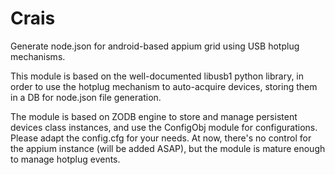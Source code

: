 Crais
=====

Generate node.json for android-based appium grid using USB hotplug mechanisms.

This module is based on the well-documented libusb1 python library, in order to use
the hotplug mechanism to auto-acquire devices, storing them in a DB for node.json file generation.

The module is based on ZODB engine to store and manage persistent devices class instances,
and use the ConfigObj module for configurations. Please adapt the config.cfg for your needs.
At now, there's no control for the appium instance (will be added ASAP), but the module is
mature enough to manage hotplug events.
